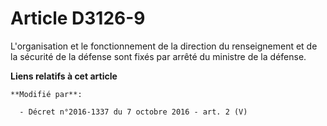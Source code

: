 # Article D3126-9

L'organisation et le fonctionnement de la          direction du renseignement et de la sécurité de la défense sont fixés par
arrêté du ministre de la défense.

**Liens relatifs à cet article**

	**Modifié par**:

	  - Décret n°2016-1337 du 7 octobre 2016 - art. 2 (V)
